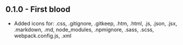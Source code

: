 ## 0.1.0 - First blood
* Added icons for:
.css, .gitignore, .gitkeep, .htm, .html, .js, .json, .jsx, .markdown, .md,
node_modules, .npmignore, .sass, .scss, webpack.config.js, .xml
